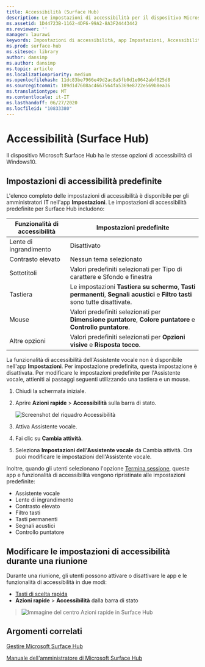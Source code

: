 ```yaml
---
title: Accessibilità (Surface Hub)
description: Le impostazioni di accessibilità per il dispositivo Microsoft Surface Hub possono essere modificate tramite l'app Impostazioni. Le impostazioni sono disponibili in Accessibilità. Il dispositivo Surface Hub ha le stesse opzioni di accessibilità di Windows10.
ms.assetid: 1D44723B-1162-4DF6-99A2-8A3F24443442
ms.reviewer: ''
manager: laurawi
keywords: Impostazioni di accessibilità, app Impostazioni, Accessibilità
ms.prod: surface-hub
ms.sitesec: library
author: dansimp
ms.author: dansimp
ms.topic: article
ms.localizationpriority: medium
ms.openlocfilehash: 11dc83be7966e49d2ac8a5fb0d1e0642abf025d8
ms.sourcegitcommit: 109d1d7608ac4667564fa5369e8722e569b8ea36
ms.translationtype: MT
ms.contentlocale: it-IT
ms.lasthandoff: 06/27/2020
ms.locfileid: "10833380"
---
```

# Accessibilità (Surface Hub)

Il dispositivo Microsoft Surface Hub ha le stesse opzioni di accessibilità di Windows10.


## Impostazioni di accessibilità predefinite

L'elenco completo delle impostazioni di accessibilità è disponibile per gli amministratori IT nell'app **Impostazioni**. Le impostazioni di accessibilità predefinite per Surface Hub includono:

| Funzionalità di accessibilità | Impostazioni predefinite  |
| --------------------- | ----------------- |
| Lente di ingrandimento             | Disattivato               |
| Contrasto elevato         | Nessun tema selezionato |
| Sottotitoli       | Valori predefiniti selezionati per Tipo di carattere e Sfondo e finestra |
| Tastiera              | Le impostazioni **Tastiera su schermo**, **Tasti permanenti**, **Segnali acustici** e **Filtro tasti** sono tutte disattivate. |
| Mouse                 | Valori predefiniti selezionati per **Dimensione puntatore**, **Colore puntatore** e **Controllo puntatore**. |
| Altre opzioni         | Valori predefiniti selezionati per **Opzioni visive** e **Risposta tocco**. |

La funzionalità di accessibilità dell'Assistente vocale non è disponibile nell'app **Impostazioni**. Per impostazione predefinita, questa impostazione è disattivata. Per modificare le impostazioni predefinite per l'Assistente vocale, attieniti ai passaggi seguenti utilizzando una tastiera e un mouse.

1. Chiudi la schermata iniziale.
2. Aprire **Azioni rapide** > **Accessibilità** sulla barra di stato.

    ![Screenshot del riquadro Accessibilità](images/ease-of-access.png)
    
3. Attiva Assistente vocale.
4. Fai clic su **Cambia attività**.
5. Seleziona **Impostazioni dell'Assistente vocale** da Cambia attività. Ora puoi modificare le impostazioni dell'Assistente vocale.

Inoltre, quando gli utenti selezionano l'opzione [Termina sessione](finishing-your-surface-hub-meeting.md), queste app e funzionalità di accessibilità vengono ripristinate alle impostazioni predefinite:
- Assistente vocale
- Lente di ingrandimento
- Contrasto elevato
- Filtro tasti
- Tasti permanenti
- Segnali acustici
- Controllo puntatore


## Modificare le impostazioni di accessibilità durante una riunione

Durante una riunione, gli utenti possono attivare o disattivare le app e le funzionalità di accessibilità in due modi:
- [Tasti di scelta rapida](https://support.microsoft.com/help/13813/windows-10-microsoft-surface-hub-keyboard-shortcuts)
- **Azioni rapide** > **Accessibilità** dalla barra di stato

> ![Immagine del centro Azioni rapide in Surface Hub](images/sh-quick-action.png)


## Argomenti correlati

[Gestire Microsoft Surface Hub](manage-surface-hub.md)

[Manuale dell'amministratore di Microsoft Surface Hub](surface-hub-administrators-guide.md)
